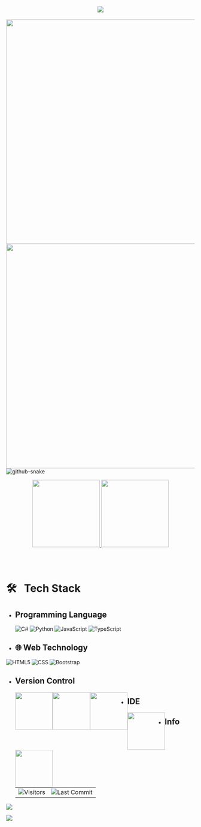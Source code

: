 <h1 align="center">
    <img src="https://readme-typing-svg.herokuapp.com/?font=Righteous&size=35&center=true&vCenter=true&width=500&height=70&duration=4000&lines=Hi+There+!+👋;+I'm+Rahila+Gaffarova+!;+I'm+Software+Engineer" />
</h1>

<p align="center">
    <img style="float:left" src="https://gidigi.com/cdn/love.gif" width="800" height="600"/>
     <img style="float:left" src="https://user-images.githubusercontent.com/89845641/220167426-0c5f630e-6d56-4617-9775-71c2bd025b4f.gif" width="800" height="600"/>
</p>

<picture>
  <source media="(prefers-color-scheme: dark)" srcset="https://github.com/vic1707/vic1707/blob/output/github-snake-dark.svg" >
  <source media="(prefers-color-scheme: light)" srcset="https://github.com/vic1707/vic1707/blob/output/github-snake.svg">
  <img alt="github-snake" src="https://github.com/vic1707/vic1707/blob/output/github-snake.svg">
</picture>


<p align="center">
  <a href="https://coderstats.net/github/#Dentrax">
    <img height="180em" src="https://github-readme-stats-eight-theta.vercel.app/api?username=RahilaGaffarova&show_icons=true&theme=algolia&include_all_commits=true&count_private=true&line_height=26"/>
    <img height="180em" src="https://github-readme-stats-eight-theta.vercel.app/api/top-langs/?username=RahilaGaffarova&layout=compact&langs_count=8&theme=algolia&line_height=26"/>
  </a>
</p> </br></br>


# 🛠 &nbsp; Tech Stack

- ##  Programming Language &nbsp;
  ![C#](https://img.icons8.com/color/2x/c-sharp-logo-2.png)
  ![Python](https://img.icons8.com/color/2x/python.png)
  ![JavaScript](https://img.icons8.com/fluency/2x/javascript.png)
  ![TypeScript](https://img.icons8.com/fluency/2x/typescript--v2.png)
-  ## 🌐 Web Technology &nbsp;
  ![HTML5](https://img.icons8.com/color/2x/html-5.png)
  ![CSS](https://img.icons8.com/fluency/2x/css3.png)
  ![Bootstrap](https://img.icons8.com/color/2x/bootstrap.png)
  
- ##  Version Control &nbsp;
  <img style="float:left"  src="https://img.icons8.com/color/2x/git.png" width="100" height="100"/>  
  <img style="float:left"  src="https://img.icons8.com/nolan/2x/github.png" width="100" height="100"/>
  <img style="float:left"  src="https://img.icons8.com/color/2x/gitlab.png" width="100" height="100"/>
- ##  IDE  &nbsp;
  <img style="float:left"  src="https://img.icons8.com/fluency/2x/visual-studio.png" width="100" height="100"/>  
  <img style="float:left"  src="https://img.icons8.com/color/2x/visual-studio-code-2019.png" width="100" height="100"/>
- ## Info &nbsp;
  <table>
  <tr>
     <td ><img alt="Visitors" src="https://komarev.com/ghpvc/?username=RahilaGaffarova&style=flat&labelColor=black&logo=github&label=PROFILE+VIEWS&color=29bf12"/>      </td>
       <td  ><img alt="Last Commit" src="https://img.shields.io/github/last-commit/RahilaGaffarova/RahilaGaffarova?         logo=markdown&label=LAST+UPDATE&color=29bf12&style=flat">
  </td>
       </tr></table>  
  

![](./profile-green-animate.svg)


![](https://github.com/RahilaGaffarova/RahilaGaffarova/blob/output/github-contribution-grid-snake.svg)
